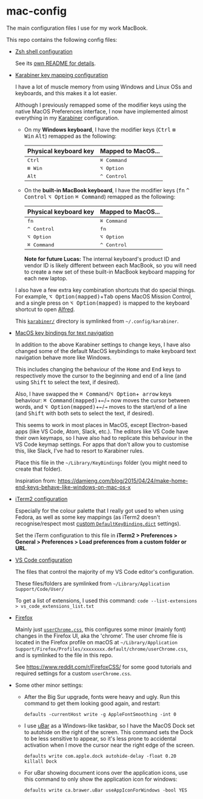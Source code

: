 # mac-config

The main configuration files I use for my work MacBook.

This repo contains the following config files:
* [Zsh shell configuration](zsh/)

  See its [own README for details](zsh/).
* [Karabiner key mapping configuration](karabiner/)

  I have a lot of muscle memory from using Windows and Linux OSs and keyboards, and this makes it a lot easier.
  
  Although I previously remapped some of the modifier keys using the native MacOS Preferences interface, I now have implemented almost everything in my [Karabiner](https://pqrs.org/osx/karabiner/) configuration.

  * On my **Windows keyboard**, I have the modifier keys (<kbd>Ctrl</kbd>&nbsp;<kbd>⊞ Win</kbd>&nbsp;<kbd>Alt</kbd>) remapped as the following:
    
    | Physical keyboard key | Mapped to MacOS... |
    | -----------|------------ |
    | <kbd>Ctrl</kbd> | <kbd>⌘ Command</kbd> |
    | <kbd>⊞ Win</kbd> | <kbd>⌥ Option</kbd> |
    | <kbd>Alt</kbd> | <kbd>^ Control</kbd> |
    
  * On the **built-in MacBook keyboard**, I have the modifier keys (<kbd>fn</kbd>&nbsp;<kbd>^ Control</kbd>&nbsp;<kbd>⌥ Option</kbd>&nbsp;<kbd>⌘ Command</kbd>) remapped as the following:
    
    | Physical keyboard key | Mapped to MacOS... |
    | -----------|------------ |
    | <kbd>fn</kbd> | <kbd>⌘ Command</kbd> |
    | <kbd>^ Control</kbd> | <kbd>fn</kbd> |
    | <kbd>⌥ Option</kbd> | <kbd>⌥ Option</kbd> |
    | <kbd>⌘ Command</kbd> | <kbd>^ Control</kbd> |
  
    **Note for future Lucas:** The internal keyboard's product ID and vendor ID is likely different between each MacBook, so you will need to create a new set of these built-in MacBook keyboard mapping for each new laptop.

  I also have a few extra key combination shortcuts that do special things. For example, <kbd>⌥ Option(mapped)</kbd>+<kbd>Tab</kbd> opens MacOS Mission Control, and a single press on <kbd>⌥ Option(mapped)</kbd> is mapped to the keyboard shortcut to open [Alfred](https://www.alfredapp.com/).
  
  This [`karabiner/`](karabiner/) directory is symlinked from `~/.config/karabiner`.
  
* [MacOS key bindings for text navigation](macoskeybindings/DefaultKeyBinding.dict)
  
  In addition to the above Karabiner settings to change keys, I have also changed some of the default MacOS keybindings to make keyboard text navigation behave more like Windows.
  
  This includes changing the behaviour of the <kbd>Home</kbd> and <kbd>End</kbd> keys to respectively move the cursor to the beginning and end of a line (and using <kbd>Shift</kbd> to select the text, if desired).
  
  Also, I have swapped the <kbd>⌘ Command</kbd>/<kbd>⌥ Option</kbd>+<kbd> arrow</kbd> keys behaviour: <kbd>⌘ Command(mapped)</kbd>+<kbd>←</kbd>/<kbd>→</kbd>  now moves the cursor between words, and <kbd>⌥ Option(mapped)</kbd>+<kbd>←</kbd>/<kbd>→</kbd> moves to the start/end of a line (and <kbd>Shift</kbd> with both sets to select the text, if desired). 
  
  This seems to work in most places in MacOS, except Electron-based apps (like VS Code, Atom, Slack, etc.). The editors like VS Code have their own keymaps, so I have also had to replicate this behaviour in the VS Code keymap settings. For apps that don't allow you to customise this, like Slack, I've had to resort to Karabiner rules.

  Place this file in the `~/Library/KeyBindings` folder (you might need to create that folder).
  
  Inspiration from: https://damieng.com/blog/2015/04/24/make-home-end-keys-behave-like-windows-on-mac-os-x
* [iTerm2 configuration](iterm2/)
  
  Especially for the colour palette that I really got used to when using Fedora, as well as some key mappings (as iTerm2 doesn't recognise/respect most [custom `DefaultKeyBinding.dict`](macoskeybindings/DefaultKeyBinding.dict) settings).
  
  Set the iTerm configuration to this file in **iTerm2 > Preferences > General > Preferences > Load preferences from a custom folder or URL**.
* [VS Code configuration](vscode/)
  
  The files that control the majority of my VS Code editor's configuration.
  
  These files/folders are symlinked from `~/Library/Application Support/Code/User/`
  
  To get a list of extensions, I used this command: `code --list-extensions > vs_code_extensions_list.txt`

* [Firefox](firefox/)
  
  Mainly just [`userChrome.css`](firefox/userChrome.css), this configures some minor (mainly font) changes in the Firefox UI, aka the 'chrome'. The user chrome file is located in the Firefox profile on macOS at `~/Library/Application Support/Firefox/Profiles/xxxxxxxx.default/chrome/userChrome.css`, and is symlinked to the file in this repo.
  
  See https://www.reddit.com/r/FirefoxCSS/ for some good tutorials and required settings for a custom `userChrome.css`. 
* Some other minor settings:
  * After the Big Sur upgrade, fonts were heavy and ugly. Run this command to get them looking good again, and restart:

    ```shell
    defaults -currentHost write -g AppleFontSmoothing -int 0
    ```
  * I use [uBar](https://brawersoftware.com/products/ubar) as a Windows-like taskbar, so I have the MacOS Dock set to autohide on the right of the screen. This command sets the Dock to be less sensitive to appear, so it's less prone to accidental activation when I move the cursor near the right edge of the screen.

    ```shell
    defaults write com.apple.dock autohide-delay -float 0.20
    killall Dock
    ```
  * For uBar showing document icons over the application icons, use this command to only show the application icon for windows:

    ```shell
    defaults write ca.brawer.uBar useAppIconForWindows -bool YES
    ```

